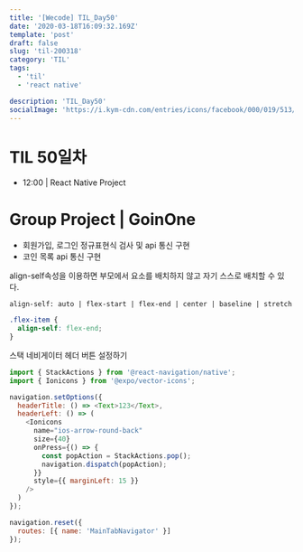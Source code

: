 ```yaml
---
title: '[Wecode] TIL_Day50'
date: '2020-03-18T16:09:32.169Z'
template: 'post'
draft: false
slug: 'til-200318'
category: 'TIL'
tags:
  - 'til'
  - 'react native'

description: 'TIL_Day50'
socialImage: 'https://i.kym-cdn.com/entries/icons/facebook/000/019/513/til.jpg'
---
```


# TIL 50일차

- 12:00 | React Native Project

# Group Project | GoinOne

- 회원가입, 로그인 정규표현식 검사 및 api 통신 구현
- 코인 목록 api 통신 구현

align-self속성을 이용하면 부모에서 요소를 배치하지 않고 자기 스스로 배치할 수 있다.

```
align-self: auto | flex-start | flex-end | center | baseline | stretch
```

```css
.flex-item {
  align-self: flex-end;
}
```

스택 네비게이터 헤더 버튼 설정하기

```js
import { StackActions } from '@react-navigation/native';
import { Ionicons } from '@expo/vector-icons';

navigation.setOptions({
  headerTitle: () => <Text>123</Text>,
  headerLeft: () => (
    <Ionicons
      name="ios-arrow-round-back"
      size={40}
      onPress={() => {
        const popAction = StackActions.pop();
        navigation.dispatch(popAction);
      }}
      style={{ marginLeft: 15 }}
    />
  )
});
```

```js
navigation.reset({
  routes: [{ name: 'MainTabNavigator' }]
});
```
